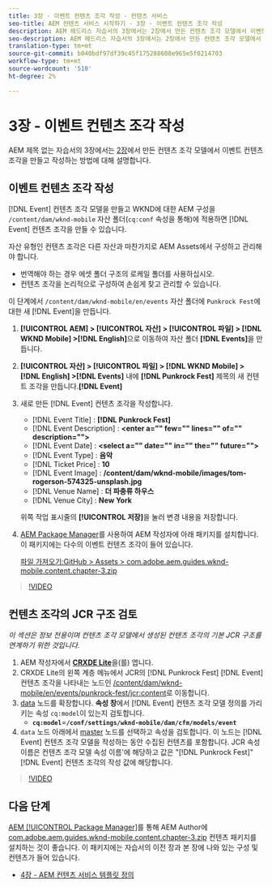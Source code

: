 ```yaml
---
title: 3장 - 이벤트 컨텐츠 조각 작성 - 컨텐츠 서비스
seo-title: AEM 컨텐츠 서비스 시작하기 - 3장 - 이벤트 컨텐츠 조각 작성
description: AEM 헤드리스 자습서의 3장에서는 2장에서 만든 컨텐츠 조각 모델에서 이벤트 컨텐츠 조각을 만들고 작성하는 방법을 다룹니다.
seo-description: AEM 헤드리스 자습서의 3장에서는 2장에서 만든 컨텐츠 조각 모델에서 이벤트 컨텐츠 조각을 만들고 작성하는 방법을 다룹니다.
translation-type: tm+mt
source-git-commit: b040bdf97df39c45f175288608e965e5f0214703
workflow-type: tm+mt
source-wordcount: '510'
ht-degree: 2%

---
```



# 3장 - 이벤트 컨텐츠 조각 작성

AEM 제목 없는 자습서의 3장에서는 [2장](./chapter-2.md)에서 만든 컨텐츠 조각 모델에서 이벤트 컨텐츠 조각을 만들고 작성하는 방법에 대해 설명합니다.

## 이벤트 컨텐츠 조각 작성

[!DNL Event] 컨텐츠 조각 모델을 만들고 WKND에 대한 AEM 구성을 `/content/dam/wknd-mobile` 자산 폴더(`cq:conf` 속성을 통해)에 적용하면 [!DNL Event] 컨텐츠 조각을 만들 수 있습니다.

자산 유형인 컨텐츠 조각은 다른 자산과 마찬가지로 AEM Assets에서 구성하고 관리해야 합니다.

* 번역해야 하는 경우 에셋 폴더 구조의 로케일 폴더를 사용하십시오.
* 컨텐츠 조각을 논리적으로 구성하여 손쉽게 찾고 관리할 수 있습니다.

이 단계에서 `/content/dam/wknd-mobile/en/events` 자산 폴더에 `Punkrock Fest`에 대한 새 [!DNL Event]을 만듭니다.

1. **[!UICONTROL AEM] > [!UICONTROL 자산] > [!UICONTROL 파일] > [!DNL WKND Mobile] >[!DNL English]**&#x200B;으로 이동하여 자산 폴더 **[!DNL Events]**&#x200B;을 만듭니다.
1. **[!UICONTROL 자산] > [!UICONTROL 파일] > [!DNL WKND Mobile] > [!DNL English] >[!DNL Events]** 내에 **[!DNL Punkrock Fest]** 제목의 새 컨텐트 조각을 만듭니다.**[!DNL Event]**
1. 새로 만든 [!DNL Event] 컨텐츠 조각을 작성합니다.

   * [!DNL Event Title] : **[!DNL Punkrock Fest]**
   * [!DNL Event Description] :  **&lt;enter a=&quot;&quot; few=&quot;&quot; lines=&quot;&quot; of=&quot;&quot; description=&quot;&quot;>**
   * [!DNL Event Date] :  **&lt;select a=&quot;&quot; date=&quot;&quot; in=&quot;&quot; the=&quot;&quot; future=&quot;&quot;>**
   * [!DNL Event Type] : **음악**
   * [!DNL Ticket Price] : **10**
   * [!DNL Event Image] : **/content/dam/wknd-mobile/images/tom-rogerson-574325-unsplash.jpg**
   * [!DNL Venue Name] : **더 파충류 하우스**
   * [!DNL Venue City] : **New York**

   위쪽 작업 표시줄의 **[!UICONTROL 저장]**&#x200B;을 눌러 변경 내용을 저장합니다.

1. [AEM Package Manager](http://localhost:4502/crx/packmgr/index.jsp)를 사용하여 AEM 작성자에 아래 패키지를 설치합니다. 이 패키지에는 다수의 이벤트 컨텐츠 조각이 들어 있습니다.

   [파일 가져오기:GitHub > Assets > com.adobe.aem.guides.wknd-mobile.content.chapter-3.zip](https://github.com/adobe/aem-guides-wknd-mobile/releases/latest)

>[!VIDEO](https://video.tv.adobe.com/v/28338/?quality=12&learn=on)

## 컨텐츠 조각의 JCR 구조 검토

*이 섹션은 정보 전용이며 컨텐츠 조각 모델에서 생성된 컨텐츠 조각의 기본 JCR 구조를 연계하기 위한 것입니다.*

1. AEM 작성자에서 **[CRXDE Lite](http://localhost:4502/crx/de/index.jsp)**&#x200B;을(를) 엽니다.
1. CRXDE Lite의 왼쪽 계층 메뉴에서 JCR의 [!DNL Punkrock Fest] [!DNL Event] 컨텐츠 조각을 나타내는 노드인 [/content/dam/wknd-mobile/en/events/punkrock-fest/jcr:content](http://localhost:4502/crx/de/index.jsp#/content/dam/wknd-mobile/en/events/punkrock-fest/jcr:content)로 이동합니다.
1. [data](http://localhost:4502/crx/de/index.jsp#/content/dam/wknd-mobile/en/events/punkrock-fest/jcr:content/data/master) 노드를 확장합니다.
**속성 창**&#x200B;에서 [!DNL Event] 컨텐츠 조각 모델 정의를 가리키는 속성 `cq:model`이 있는지 검토합니다.
   * **`cq:model`**=**`/conf/settings/wknd-mobile/dam/cfm/models/event`**
1. `data` 노드 아래에서 [master](http://localhost:4502/crx/de/index.jsp#/content/dam/wknd-mobile/en/events/punkrock-fest/jcr:content/data/master) 노드를 선택하고 속성을 검토합니다. 이 노드는 [!DNL Event] 컨텐츠 조각 모델을 작성하는 동안 수집된 컨텐츠를 포함합니다. JCR 속성 이름은 컨텐츠 조각 모델 속성 이름&#39;에 해당하고 값은 &quot;[!DNL Punkrock Fest]&quot; [!DNL Event] 컨텐츠 조각의 작성 값에 해당합니다.

>[!VIDEO](https://video.tv.adobe.com/v/28356/?quality=12&learn=on)

## 다음 단계

[AEM [!UICONTROL Package Manager]](http://localhost:4502/crx/packmgr/index.jsp)를 통해 AEM Author에 [com.adobe.aem.guides.wknd-mobile.content.chapter-3.zip](https://github.com/adobe/aem-guides-wknd-mobile/releases/latest) 컨텐츠 패키지를 설치하는 것이 좋습니다. 이 패키지에는 자습서의 이전 장과 본 장에 나와 있는 구성 및 컨텐츠가 들어 있습니다.

* [4장 - AEM 컨텐츠 서비스 템플릿 정의](./chapter-4.md)
